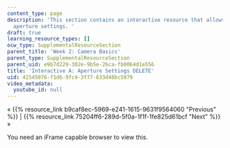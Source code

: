 ```yaml
---
content_type: page
description: 'This section contains an interactive resource that allows you to manipulate
  aperture settings. '
draft: true
learning_resource_types: []
ocw_type: SupplementalResourceSection
parent_title: 'Week 2: Camera Basics'
parent_type: SupplementalResourceSection
parent_uid: e9b7d229-302e-9b5e-26ca-fb0064d1e556
title: 'Interactive A: Aperture Settings DELETE'
uid: 41545076-f1d6-9fc4-3f77-633d48bc5979
video_metadata:
  youtube_id: null
---
```

« {{% resource_link b9caf8ec-5969-e241-1615-9631f9564060 "Previous" %}} | {{% resource_link 75204ff6-289d-5f0a-1f1f-1fe825d61bcf "Next" %}} »

You need an iFrame capable browser to view this.